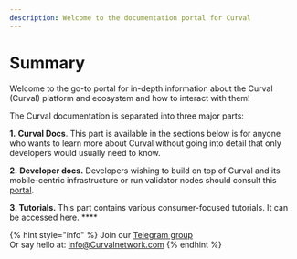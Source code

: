 ```yaml
---
description: Welcome to the documentation portal for Curval
---
```


# Summary

Welcome to the go-to portal for in-depth information about the Curval (Curval) platform and ecosystem and how to interact with them!

The Curval documentation is separated into three major parts:

**1.** **Curval Docs**. This part is available in the sections below is for anyone who wants to learn more about Curval without going into detail that only developers would usually need to know.

**2.** **Developer docs.** Developers wishing to build on top of Curval and its mobile-centric infrastructure or run validator nodes should consult this [portal](https://developers.curvalscan.org).

**3. Tutorials.** This part contains various consumer-focused tutorials. It can be accessed here. \*\*\*\*

{% hint style="info" %}
Join our [Telegram group](https://t.me/BigCurvals)\
Or say hello at: info@Curvalnetwork.com
{% endhint %}
